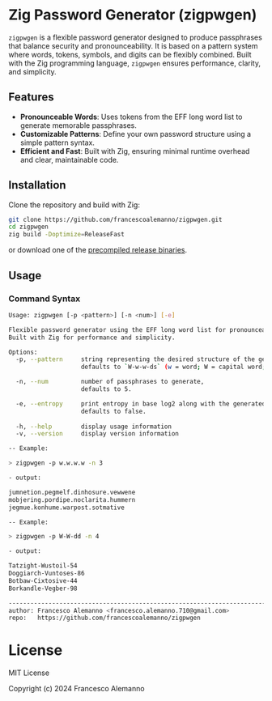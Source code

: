 # Zig Password Generator (zigpwgen)

`zigpwgen` is a flexible password generator designed to produce passphrases that balance security and pronounceability. It is based on a pattern system where words, tokens, symbols, and digits can be flexibly combined. Built with the Zig programming language, `zigpwgen` ensures performance, clarity, and simplicity.

## Features
- **Pronounceable Words**: Uses tokens from the EFF long word list to generate memorable passphrases.
- **Customizable Patterns**: Define your own password structure using a simple pattern syntax.
- **Efficient and Fast**: Built with Zig, ensuring minimal runtime overhead and clear, maintainable code.

## Installation

Clone the repository and build with Zig:

```sh
git clone https://github.com/francescoalemanno/zigpwgen.git
cd zigpwgen
zig build -Doptimize=ReleaseFast
```

or download one of the [precompiled release binaries](https://github.com/francescoalemanno/zigpwgen/releases/tag/v0.0.7).

## Usage

### Command Syntax

```sh
Usage: zigpwgen [-p <pattern>] [-n <num>] [-e]

Flexible password generator using the EFF long word list for pronounceable words. 
Built with Zig for performance and simplicity.

Options:
  -p, --pattern     string representing the desired structure of the generated passphrases,
                    defaults to `W-w-w-ds` (w = word; W = capital word; s = symbol; d = digit).

  -n, --num         number of passphrases to generate,
                    defaults to 5.

  -e, --entropy     print entropy in base log2 along with the generated password,
                    defaults to false.
                    
  -h, --help        display usage information
  -v, --version     display version information

-- Example:

> zigpwgen -p w.w.w.w -n 3

- output:

jumnetion.pegmelf.dinhosure.vewwene
mobjering.pordipe.noclarita.hummern
jegmue.konhume.warpost.sotmative

-- Example:

> zigpwgen -p W-W-dd -n 4

- output:

Tatzight-Wustoil-54
Doggiarch-Vuntoses-86
Botbaw-Cixtosive-44
Borkandle-Vegber-98

-----------------------------------------------------------------------------------------
author: Francesco Alemanno <francesco.alemanno.710@gmail.com>
repo:   https://github.com/francescoalemanno/zigpwgen
```

# License

MIT License

Copyright (c) 2024 Francesco Alemanno
